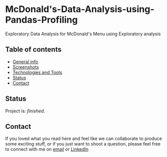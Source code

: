 # McDonald's-Data-Analysis-using-Pandas-Profiling
Exploratory Data Analysis for McDonald's Menu using Exploratory analysis

## Table of contents
* [General info](#general-info)
* [Screenshots](#screenshots)
* [Technologies and Tools](#technologies-and-tools)
* [Status](#status)
* [Contact](#contact)

## Status
Project is: _finished_.

## Contact
If you loved what you read here and feel like we can collaborate to produce some exciting stuff, or if you
just want to shoot a question, please feel free to connect with me on 
<a href="mailto:manishshukla.ms18@gmail.com">email</a> or 
<a href="https://www.linkedin.com/in/manishshukla-ms/" target="_blank">LinkedIn</a>

